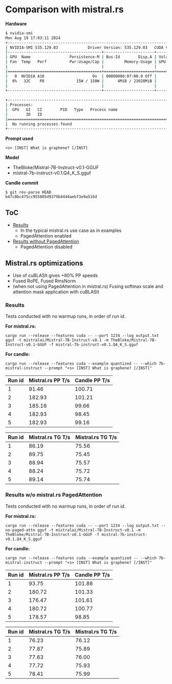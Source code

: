 # Comparison with mistral.rs

**Hardware**

```bash
$ nvidia-smi
Mon Aug 19 17:03:11 2024       
+---------------------------------------------------------------------------------------+
| NVIDIA-SMI 535.129.03             Driver Version: 535.129.03   CUDA Version: 12.2     |
|-----------------------------------------+----------------------+----------------------+
| GPU  Name                 Persistence-M | Bus-Id        Disp.A | Volatile Uncorr. ECC |
| Fan  Temp   Perf          Pwr:Usage/Cap |         Memory-Usage | GPU-Util  Compute M. |
|                                         |                      |               MIG M. |
|=========================================+======================+======================|
|   0  NVIDIA A10                     On  | 00000000:07:00.0 Off |                    0 |
|  0%   32C    P8              15W / 150W |      4MiB / 23028MiB |      0%      Default |
|                                         |                      |                  N/A |
+-----------------------------------------+----------------------+----------------------+
                                                                                         
+---------------------------------------------------------------------------------------+
| Processes:                                                                            |
|  GPU   GI   CI        PID   Type   Process name                            GPU Memory |
|        ID   ID                                                             Usage      |
|=======================================================================================|
|  No running processes found                                                           |
+---------------------------------------------------------------------------------------+
```

**Prompt used**

`<s> [INST] What is graphene? [/INST]`

**Model**
- TheBloke/Mistral-7B-Instruct-v0.1-GGUF
- mistral-7b-instruct-v0.1.Q4_K_S.gguf

**Candle commit**
```
$ git rev-parse HEAD
b47c0bc475cc955805d9379b4444aebf3e9a516d
```

## ToC

- [Results](#results)
    - In the typical mistral.rs use case as in examples
    - PagedAttention enabled
- [Results without PagedAttention](#results-wo-mistralrs-pagedattention)
    - PagedAttention disabled


## Mistral.rs optimizations
- Use of cuBLASlt gives +80% PP speeds
- Fused RoPE, Fused RmsNorm
- (when not using PagedAttention in mistral.rs) Fusing softmax scale and attention mask application with cuBLASlt

### Results
Tests conducted with no warmup runs, in order of run id.

**For mistral.rs:**

```
cargo run --release --features cuda -- --port 1234 --log output.txt gguf -t mistralai/Mistral-7B-Instruct-v0.1 -m TheBloke/Mistral-7B-Instruct-v0.1-GGUF -f mistral-7b-instruct-v0.1.Q4_K_S.gguf
```

**For candle:**

```
cargo run --release --features cuda --example quantized -- --which 7b-mistral-instruct --prompt "<s> [INST] What is graphene? [/INST]"
```

|Run id|Mistral.rs PP T/s|Candle PP T/s|
| --- | --- | --- |
| 1 |91.46|100.71|
| 2 |182.93|101.21|
| 3 |185.16|99.66|
| 4 |182.93|98.45|
| 5 |182.93|99.16|


|Run id|Mistral.rs TG T/s|Mistral.rs TG T/s|
| --- | --- | --- |
| 1 |86.19|75.56|
| 2 |89.75|75.45|
| 3 |88.94|75.57|
| 4 |88.24|75.72|
| 5 |89.14|75.74|

### Results w/o mistral.rs PagedAttention
Tests conducted with no warmup runs, in order of run id.

**For mistral.rs:**

```
cargo run --release --features cuda -- --port 1234 --log output.txt --no-paged-attn gguf -t mistralai/Mistral-7B-Instruct-v0.1 -m TheBloke/Mistral-7B-Instruct-v0.1-GGUF -f mistral-7b-instruct-v0.1.Q4_K_S.gguf
```

**For candle:**

```
cargo run --release --features cuda --example quantized -- --which 7b-mistral-instruct --prompt "<s> [INST] What is graphene? [/INST]"
```

|Run id|Mistral.rs PP T/s|Candle PP T/s|
| --- | --- | --- |
| 1 |93.75|101.88|
| 2 |180.72|101.33|
| 3 |176.47|101.61|
| 4 |180.72|100.77|
| 5 |178.57|98.85|


|Run id|Mistral.rs TG T/s|Mistral.rs TG T/s|
| --- | --- | --- |
| 1 |76.23|76.12|
| 2 |77.87|75.89|
| 3 |77.63|76.00|
| 4 |77.72|75.93|
| 5 |78.41|75.99|